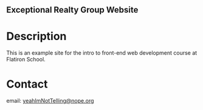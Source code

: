 Exceptional Realty Group Website
---

# Description

This is an example site for the intro to front-end web development course at Flatiron School.

# Contact
email: yeahImNotTelling@nope.org
